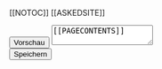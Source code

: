 [[NOTOC]]
[[ASKEDSITE]]

<div class="code-editor">
    <button class="preview-button">Vorschau</button>
    <textarea class="code">[[PAGECONTENTS]]</textarea>
    <div class="code-preview"></div>
</div>
<button class="save-button">Speichern</button>

<div></div>
